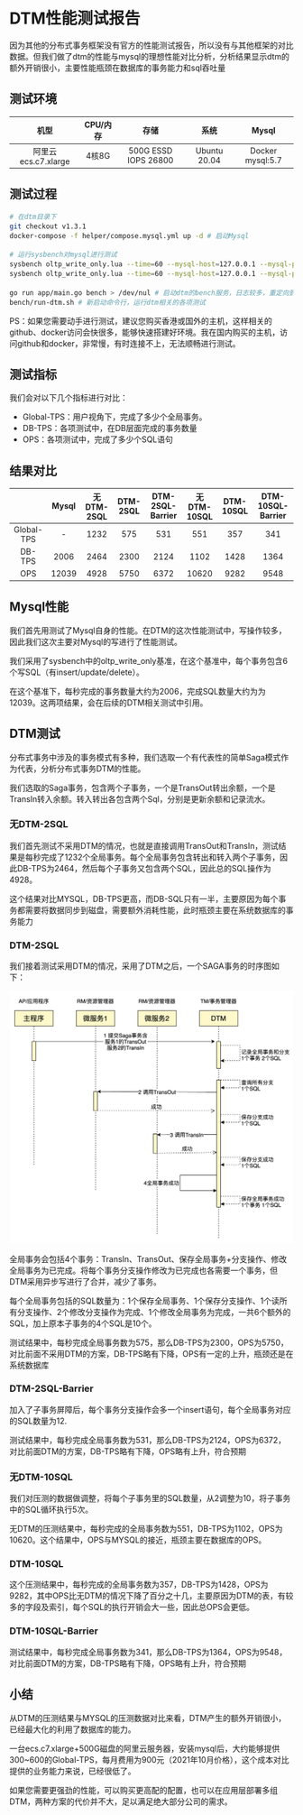 # DTM性能测试报告

因为其他的分布式事务框架没有官方的性能测试报告，所以没有与其他框架的对比数据。但我们做了dtm的性能与mysql的理想性能对比分析，分析结果显示dtm的额外开销很小，主要性能瓶颈在数据库的事务能力和sql吞吐量

## 测试环境

|  机型| CPU/内存 | 存储 |系统|Mysql|
|:-----:|:----:|:----:|:----:|:----:|
| 阿里云ecs.c7.xlarge | 4核8G | 500G ESSD IOPS 26800|Ubuntu 20.04|Docker mysql:5.7|

## 测试过程

``` bash
# 在dtm目录下
git checkout v1.3.1
docker-compose -f helper/compose.mysql.yml up -d # 启动Mysql

# 运行sysbench对mysql进行测试
sysbench oltp_write_only.lua --time=60 --mysql-host=127.0.0.1 --mysql-port=3306 --mysql-user=root --mysql-password= --mysql-db=sbtest --table-size=1000000 --tables=10 --threads=10 --events=999999999 --report-interval=10 prepare
sysbench oltp_write_only.lua --time=60 --mysql-host=127.0.0.1 --mysql-port=3306 --mysql-user=root --mysql-password= --mysql-db=sbtest --table-size=1000000 --tables=10 --threads=10 --events=999999999 --report-interval=10 run

go run app/main.go bench > /dev/nul # 启动dtm的bench服务，日志较多，重定向到nul设备
bench/run-dtm.sh # 新启动命令行，运行dtm相关的各项测试
```

PS：如果您需要动手进行测试，建议您购买香港或国外的主机，这样相关的github、docker访问会快很多，能够快速搭建好环境。我在国内购买的主机，访问github和docker，非常慢，有时连接不上，无法顺畅进行测试。

## 测试指标

我们会对以下几个指标进行对比：

- Global-TPS：用户视角下，完成了多少个全局事务。
- DB-TPS：各项测试中，在DB层面完成的事务数量
- OPS：各项测试中，完成了多少个SQL语句

## 结果对比

| |Mysql|无DTM-2SQL|DTM-2SQL|DTM-2SQL-Barrier|无DTM-10SQL|DTM-10SQL|DTM-10SQL-Barrier|
|:---:|:---:|:---:|:---:|:---:|:---:|:---:|:---:|
|Global-TPS|-|1232|575|531|551|357|341|
|DB-TPS|2006|2464|2300|2124|1102|1428|1364|
|OPS|12039|4928|5750|6372|10620|9282|9548|

## Mysql性能

我们首先用测试了Mysql自身的性能。在DTM的这次性能测试中，写操作较多，因此我们这次主要对Mysql的写进行了性能测试。

我们采用了sysbench中的oltp_write_only基准，在这个基准中，每个事务包含6个写SQL（有insert/update/delete）。

在这个基准下，每秒完成的事务数量大约为2006，完成SQL数量大约为为12039。这两项结果，会在后续的DTM相关测试中引用。

## DTM测试

分布式事务中涉及的事务模式有多种，我们选取一个有代表性的简单Saga模式作为代表，分析分布式事务DTM的性能。

我们选取的Saga事务，包含两个子事务，一个是TransOut转出余额，一个是TransIn转入余额。转入转出各包含两个Sql，分别是更新余额和记录流水。

### 无DTM-2SQL

我们首先测试不采用DTM的情况，也就是直接调用TransOut和TransIn，测试结果是每秒完成了1232个全局事务。每个全局事务包含转出和转入两个子事务，因此DB-TPS为2464，然后每个子事务又包含两个SQL，因此总的SQL操作为4928。

这个结果对比MYSQL，DB-TPS更高，而DB-SQL只有一半，主要原因为每个事务都需要将数据同步到磁盘，需要额外消耗性能，此时瓶颈主要在系统数据库的事务能力

### DTM-2SQL

我们接着测试采用DTM的情况，采用了DTM之后，一个SAGA事务的时序图如下：

![saga-sqls.png](../imgs/saga-sqls.png)

全局事务会包括4个事务：TransIn、TransOut、保存全局事务+分支操作、修改全局事务为已完成。将每个事务分支操作修改为已完成也各需要一个事务，但DTM采用异步写进行了合并，减少了事务。

每个全局事务包括的SQL数量为：1个保存全局事务、1个保存分支操作、1个读所有分支操作、2个修改分支操作为完成、1个修改全局事务为完成，一共6个额外的SQL，加上原本子事务的4个SQL是10个。

测试结果中，每秒完成全局事务数为575，那么DB-TPS为2300，OPS为5750，对比前面不采用DTM的方案，DB-TPS略有下降，OPS有一定的上升，瓶颈还是在系统数据库

### DTM-2SQL-Barrier

加入了子事务屏障后，每个事务分支操作会多一个insert语句，每个全局事务对应的SQL数量为12.

测试结果中，每秒完成全局事务数为531，那么DB-TPS为2124，OPS为6372，对比前面DTM的方案，DB-TPS略有下降，OPS略有上升，符合预期

### 无DTM-10SQL

我们对压测的数据做调整，将每个子事务里的SQL数量，从2调整为10，将子事务中的SQL循环执行5次。

无DTM的压测结果中，每秒完成的全局事务数为551，DB-TPS为1102，OPS为10620。这个结果中，OPS与MYSQL的接近，瓶颈主要在数据库的OPS。

### DTM-10SQL

这个压测结果中，每秒完成的全局事务数为357，DB-TPS为1428，OPS为9282，其中OPS比无DTM的情况下降了百分之十几，主要原因为DTM的表，有较多的字段及索引，每个SQL的执行开销会大一些，因此总OPS会更低。

### DTM-10SQL-Barrier

测试结果中，每秒完成全局事务数为341，那么DB-TPS为1364，OPS为9548，对比前面DTM的方案，DB-TPS略有下降，OPS略有上升，符合预期

## 小结

从DTM的压测结果与MYSQL的压测数据对比来看，DTM产生的额外开销很小，已经最大化的利用了数据库的能力。

一台ecs.c7.xlarge+500G磁盘的阿里云服务器，安装mysql后，大约能够提供300~600的Global-TPS，每月费用为900元（2021年10月价格），这个成本对比提供的业务能力来说，已经很低了。

如果您需要更强劲的性能，可以购买更高配的配置，也可以在应用层部署多组DTM，两种方案的代价并不大，足以满足绝大部分公司的需求。
